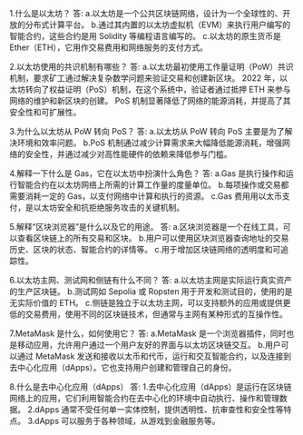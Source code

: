 1.什么是以太坊？
答:
a.以太坊是一个公共区块链网络，设计为一个全球性的、开放的分布式计算平台。
b.通过其内置的以太坊虚拟机（EVM）来执行用户编写的智能合约，这些合约是用 Solidity 等编程语言编写的。
c.以太坊的原生货币是 Ether（ETH），它用作交易费用和网络服务的支付方式。

2.以太坊使用的共识机制有哪些？
答:
a.以太坊最初使用工作量证明（PoW）共识机制，要求矿工通过解决复杂数学问题来验证交易和创建新区块。
2022 年，以太坊转向了权益证明（PoS）机制，在这个系统中，验证者通过抵押 ETH 来参与网络的维护和新区块的创建。
PoS 机制显著降低了网络的能源消耗，并提高了其安全性和可扩展性。

3.为什么以太坊从 PoW 转向 PoS？
答:
a.以太坊从 PoW 转向 PoS 主要是为了解决环境和效率问题。
b.PoS 机制通过减少计算需求来大幅降低能源消耗，增强网络的安全性，并通过减少对高性能硬件的依赖来降低参与门槛。

4.解释一下什么是 Gas，它在以太坊中扮演什么角色？
答:
a.Gas 是执行操作和运行智能合约在以太坊网络上所需的计算工作量的度量单位。
b.每项操作或交易都需要消耗一定的 Gas，以支付网络中计算和执行的资源。
c.Gas 费用用以太币支付，是以太坊安全和抗拒绝服务攻击的关键机制。

5.解释“区块浏览器”是什么以及它的用途。
答:
a.区块浏览器是一个在线工具，可以查看区块链上的所有交易和区块。
b.用户可以使用区块浏览器查询地址的交易历史、区块的状态、智能合约的详情等。
c.用于增加区块链网络的透明度和可追踪性。

6.以太坊主网、测试网和侧链有什么不同？
答:
a.以太坊主网是实际运行真实资产的生产区块链。
b.测试网如 Sepolia 或 Ropsten 用于开发和测试目的，使用的是无实际价值的 ETH。
c.侧链是独立于以太坊主网，可以支持额外的应用或提供更低的交易费用，使用不同的区块链技术，但通常与主网有某种形式的互操作性。

7.MetaMask 是什么，如何使用它？
答:
a.MetaMask 是一个浏览器插件，同时也是移动应用，允许用户通过一个用户友好的界面与以太坊区块链交互。
b.用户可以通过 MetaMask 发送和接收以太币和代币，运行和交互智能合约，以及连接到去中心化应用（dApps）。它也支持用户创建和管理自己的身份。

8.什么是去中心化应用（dApps）
答:
1.去中心化应用（dApps）是运行在区块链网络上的应用，它们利用智能合约在去中心化的环境中自动执行、操作和管理数据。
2.dApps 通常不受任何单一实体控制，提供透明性、抗审查性和安全性等特点。
3.dApps 可以服务于各种领域，从游戏到金融服务等。